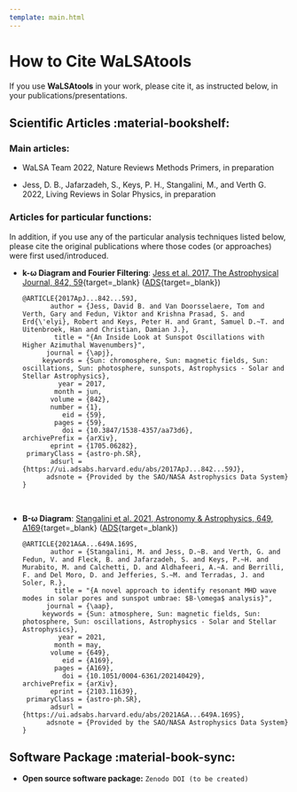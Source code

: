 ```yaml
---
template: main.html
---
```


# How to Cite WaLSAtools

If you use **WaLSAtools** in your work, please cite it, as instructed below, in your publications/presentations.

## Scientific Articles :material-bookshelf:

### Main articles:

- WaLSA Team 2022, Nature Reviews Methods Primers, in preparation  

- Jess, D. B., Jafarzadeh, S., Keys, P. H., Stangalini, M., and Verth G. 2022, Living Reviews in Solar Physics, in preparation

### Articles for particular functions:

In addition, if you use any of the particular analysis techniques listed below, please cite the original publications where those codes (or approaches) were first used/introduced.

- **k-&#969; Diagram and Fourier Filtering**: [Jess et al. 2017, The Astrophysical Journal, 842, 59][1]{target=_blank} ([ADS][2]{target=_blank})
  ```
  @ARTICLE{2017ApJ...842...59J,
         author = {Jess, David B. and Van Doorsselaere, Tom and Verth, Gary and Fedun, Viktor and Krishna Prasad, S. and Erd{\'elyi}, Robert and Keys, Peter H. and Grant, Samuel D.~T. and Uitenbroek, Han and Christian, Damian J.},
          title = "{An Inside Look at Sunspot Oscillations with Higher Azimuthal Wavenumbers}",
        journal = {\apj},
       keywords = {Sun: chromosphere, Sun: magnetic fields, Sun: oscillations, Sun: photosphere, sunspots, Astrophysics - Solar and Stellar Astrophysics},
           year = 2017,
          month = jun,
         volume = {842},
         number = {1},
            eid = {59},
          pages = {59},
            doi = {10.3847/1538-4357/aa73d6},
  archivePrefix = {arXiv},
         eprint = {1705.06282},
   primaryClass = {astro-ph.SR},
         adsurl = {https://ui.adsabs.harvard.edu/abs/2017ApJ...842...59J},
        adsnote = {Provided by the SAO/NASA Astrophysics Data System}
  }
  ```
<br>

- **B-&#969; Diagram**: [Stangalini et al. 2021, Astronomy & Astrophysics, 649, A169][3]{target=_blank} ([ADS][4]{target=_blank})
  ```
  @ARTICLE{2021A&A...649A.169S,
         author = {Stangalini, M. and Jess, D.~B. and Verth, G. and Fedun, V. and Fleck, B. and Jafarzadeh, S. and Keys, P.~H. and Murabito, M. and Calchetti, D. and Aldhafeeri, A.~A. and Berrilli, F. and Del Moro, D. and Jefferies, S.~M. and Terradas, J. and Soler, R.},
          title = "{A novel approach to identify resonant MHD wave modes in solar pores and sunspot umbrae: $B-\omega$ analysis}",
        journal = {\aap},
       keywords = {Sun: atmosphere, Sun: magnetic fields, Sun: photosphere, Sun: oscillations, Astrophysics - Solar and Stellar Astrophysics},
           year = 2021,
          month = may,
         volume = {649},
            eid = {A169},
          pages = {A169},
            doi = {10.1051/0004-6361/202140429},
  archivePrefix = {arXiv},
         eprint = {2103.11639},
   primaryClass = {astro-ph.SR},
         adsurl = {https://ui.adsabs.harvard.edu/abs/2021A&A...649A.169S},
        adsnote = {Provided by the SAO/NASA Astrophysics Data System}
  }
  ``` 

## Software Package :material-book-sync:

- **Open source software package:** `Zenodo DOI (to be created)`

  [1]: pdf/Jess+2017_ApJ_842_59.pdf
  [2]: http://adsabs.harvard.edu/abs/2017ApJ...842...59J
  [3]: pdf/Stangalini+2021_A&A_649_A169.pdf
  [4]: https://ui.adsabs.harvard.edu/abs/2021A%26A...649A.169S/abstract

<br>
